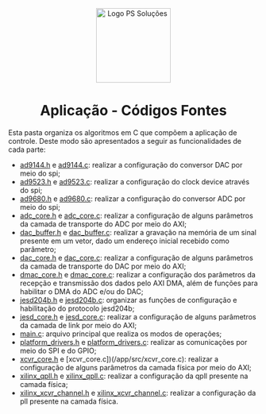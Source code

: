 <div align="center">
    <img src="https://pssolucoes.app.br:5055/images/somenteLogo-PS.png" alt="Logo PS Soluções" width="150">
    <h1>Aplicação - Códigos Fontes</h1>
</div>

Esta pasta organiza os algoritmos em C que compõem a aplicação de controle. Deste modo são apresentados a seguir as funcionalidades de cada parte:

- [ad9144.h](/app/src/ad9144.h) e [ad9144.c](/app/src/ad9144.c): realizar a configuração do conversor DAC por meio do spi;
- [ad9523.h](/app/src/ad9523.h) e [ad9523.c](/app/src/ad9523.c): realizar a configuração do clock device através do spi;
- [ad9680.h](/app/src/ad9680.h) e [ad9680.c](/app/src/ad9680.c): realizar a configuração do conversor ADC por meio do spi;
- [adc_core.h](/app/src/adc_core.h) e [adc_core.c](/app/src/adc_core.c): realizar a configuração de alguns parâmetros da camada de
transporte do ADC por meio do AXI;
- [dac_buffer.h](/app/src/dac_buffer.h) e [dac_buffer.c](/app/src/dac_buffer.c): realizar a gravação na memória de um sinal presente em um vetor, dado um endereço inicial recebido como parâmetro;
- [dac_core.h](/app/src/dac_core.h) e [dac_core.c](/app/src/dac_core.c): realizar a configuração de alguns parâmetros da camada de transporte do DAC por meio do AXI;
- [dmac_core.h](/app/src/dmac_core.h) e [dmac_core.c](/app/src/dmac_core.c): realizar a configuração dos parâmetros da recepção e transmissão dos dados
pelo AXI DMA, além de funções para habilitar o DMA do ADC e/ou do DAC;
- [jesd204b.h](/app/src/jesd204b.h) e [jesd204b.c](/app/src/jesd204b.c): organizar as funções de configuração e habilitação do protocolo jesd204b;
- [jesd_core.h](/app/src/jesd_core.h) e [jesd_core.c](/app/src/jesd_core.c): realizar a configuração de alguns parâmetros da camada de link por meio do AXI;
- [main.c](/app/src/main.c): arquivo principal que realiza os modos de operações;
- [platform_drivers.h](/app/src/platform_drivers.h) e [platform_drivers.c](/app/src/platform_drivers.c): realizar as comunicações por meio do SPI e do GPIO;
- [xcvr_core.h](/app/src/xcvr_core.h) e [xcvr_core.c])(/app/src/xcvr_core.c): realizar a configuração de alguns parâmetros da camada física por
meio do AXI;
- [xilinx_qpll.h](/app/src/xilinx_qpll.h) e [xilinx_qpll.c](/app/src/xilinx_qpll.c): realizar a configuração da qpll presente na camada física;
- [xilinx_xcvr_channel.h](/app/src/xilinx_xcvr_channel.h) e [xilinx_xcvr_channel.c](/app/src/xilinx_xcvr_channel.c): realizar a configuração da pll presente na camada física.